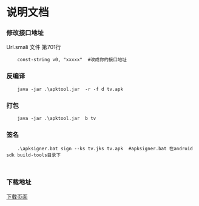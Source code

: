 # 说明文档

### 修改接口地址
Url.smali 文件  第701行
~~~ smali
    const-string v0, "xxxxx"  #改成你的接口地址
~~~

### 反编译
~~~
    java -jar .\apktool.jar  -r -f d tv.apk
~~~

### 打包
~~~
    java -jar .\apktool.jar  b tv
~~~

### 签名
~~~
    .\apksigner.bat sign --ks tv.jks tv.apk  #apksigner.bat 在android sdk build-tools目录下

    
~~~


### 下载地址
[下载页面](https://github.com/larbing/mytv/releases/tag/v1)
